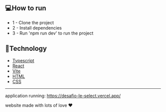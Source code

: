 ## 💻How to run

- 1 - Clone the project
- 2 - Install dependencies
- 3 - Run 'npm run dev' to run the project

## 🚀Technology

+ <a href="https://www.typescriptlang.org/" target="_blank">Typescript</a>
+ <a href="https://pt-br.reactjs.org/" target="_blank">React</a>
+ <a href="https://vitejs.dev/" target="_blank">Vite</a>
+ <a href="https://developer.mozilla.org/pt-BR/docs/Web/HTML" target="_blank">HTML</a>
+ <a href="https://developer.mozilla.org/pt-BR/docs/Web/css" target="_blank">CSS</a>
<hr/>

application running: <a href="https://desafio-le-select.vercel.app/" target="_blank">https://desafio-le-select.vercel.app/</a>

website made with lots of love ❤️
